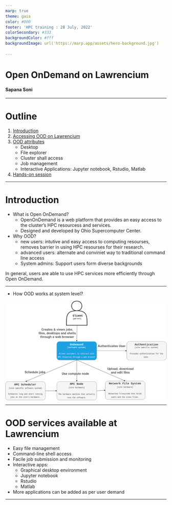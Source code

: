 ```yaml
---
marp: true
theme: gaia
color: #000
footer: 'HPC training : 28 July, 2022'
colorSecondary: #333
backgroundColor: #fff
backgroundImage: url('https://marp.app/assets/hero-background.jpg')

---
```

<!-- _class: lead -->
<!-- _paginate: false -->

# Open OnDemand on Lawrencium 
#### Sapana Soni


---
<style scoped>section { font-size: 28px; }</style>
<!-- paginate: true -->
# Outline
1. [Introduction](#3)
2. [Accessing OOD on Lawrencium](#4)
3. [OOD attributes](#5)
   -  Desktop 
   -  File explorer
   -  Cluster shall access
   -  Job management
   -  Interactive Applications: Jupyter notebook, Rstudio, Matlab
4. [Hands-on session](#10)

----
<style scoped>section { font-size: 24px; }</style>
# Introduction 
- What is Open OnDemand?
   - OpenOnDemand is a web platform that provides an easy access to the cluster’s HPC resourcess and services.  
   - Designed and developed by Ohio Supercomputer Center.
- Why OOD?
  - new users: intutive and easy access to computing resourses, removes barrier in using HPC resourses for their research. 
  - advanced users: alternate and conviniet way to traditional command line access
  - System admins: Support users form diverse backgrounds

In general, users are able to use HPC services more efficiently through Open OnDemand. 

---
<!-- _class: lead -->
<style>
footer { font-size: 20px
    }
</style>

- How OOD works at system level? 
<style>
img[alt~="center"] {
  display: block;
  margin: 0 auto;
}
</style>

![w:700 center](ood_system_view.png)

---

# <!--fit--> OOD services available at Lawrencium
<style scoped>section { font-size: 28px; }</style>

- Easy file management
- Command-line shell access
- Facile job submission and monitoring
- Interactive apps:
  - Graphical desktop environment
  - Jupyter notebook
  - Rstudio
  - Matlab
- More applications can be added as per user demand

---
